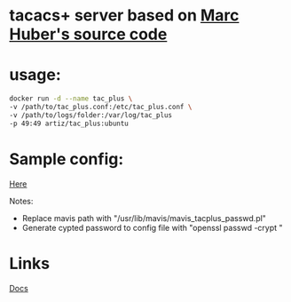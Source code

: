 # tacacs+ server based on [Marc Huber's source code](http://www.pro-bono-publico.de/projects/tac_plus.html)
# usage:
```sh
docker run -d --name tac_plus \
-v /path/to/tac_plus.conf:/etc/tac_plus.conf \
-v /path/to/logs/folder:/var/log/tac_plus
-p 49:49 artiz/tac_plus:ubuntu
```

# Sample config:
[Here](https://www.pro-bono-publico.de/projects/tac_plus.html#AEN161)

Notes:
- Replace mavis path with "/usr/lib/mavis/mavis_tacplus_passwd.pl"
- Generate cypted password to config file with "openssl passwd -crypt <password>"

# Links
[Docs](http://www.pro-bono-publico.de/projects/tac_plus.html)
